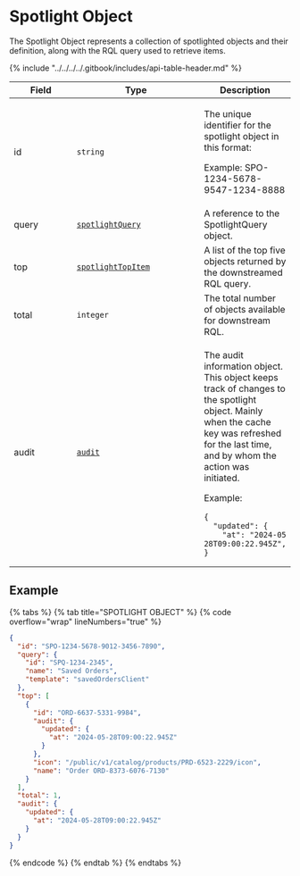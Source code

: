 # Spotlight Object

The Spotlight Object represents a collection of spotlighted objects and their definition, along with the RQL query used to retrieve items.

{% include "../../../../.gitbook/includes/api-table-header.md" %}

<table><thead><tr><th width="104">Field</th><th width="223">Type</th><th>Description</th></tr></thead><tbody><tr><td>id</td><td><code>string</code></td><td><p>The unique identifier for the spotlight object in this format: </p><p>Example: SPO-1234-5678-9547-1234-8888</p></td></tr><tr><td>query</td><td><a href="../spotlight-query/"><code>spotlightQuery</code></a></td><td>A reference to the SpotlightQuery object.</td></tr><tr><td>top</td><td><a href="spotlight-topitem.md"><code>spotlightTopItem</code></a></td><td>A list of the top five objects returned by the downstreamed RQL query.</td></tr><tr><td>total</td><td><code>integer</code></td><td>The total number of objects available for downstream RQL.</td></tr><tr><td>audit</td><td><a href="../../common-api-objects/audit.md"><code>audit</code></a></td><td><p>The audit information object. This object keeps track of changes to the spotlight object. Mainly when the cache key was refreshed for the last time, and by whom the action was initiated.</p><p>Example:</p><pre class="language-json" data-overflow="wrap" data-line-numbers><code class="lang-json">{
  "updated": {
    "at": "2024-05 28T09:00:22.945Z",
}
</code></pre></td></tr></tbody></table>

## Example <a href="#example" id="example"></a>

{% tabs %}
{% tab title="SPOTLIGHT OBJECT" %}
{% code overflow="wrap" lineNumbers="true" %}
```json
{
  "id": "SPO-1234-5678-9012-3456-7890",
  "query": {
    "id": "SPQ-1234-2345",
    "name": "Saved Orders",
    "template": "savedOrdersClient"
  },
  "top": [
    {
      "id": "ORD-6637-5331-9984",
      "audit": {
        "updated": {
          "at": "2024-05-28T09:00:22.945Z"
        }
      },
      "icon": "/public/v1/catalog/products/PRD-6523-2229/icon",
      "name": "Order ORD-8373-6076-7130"
    }
  ],
  "total": 1,
  "audit": {
    "updated": {
      "at": "2024-05-28T09:00:22.945Z"
    }
  }
}
```
{% endcode %}
{% endtab %}
{% endtabs %}
